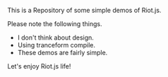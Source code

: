 This is a Repository of some simple demos of Riot.js.

Please note the following things.

- I don't think about design.
- Using tranceform compile.
- These demos are fairly simple.

Let's enjoy Riot.js life!
